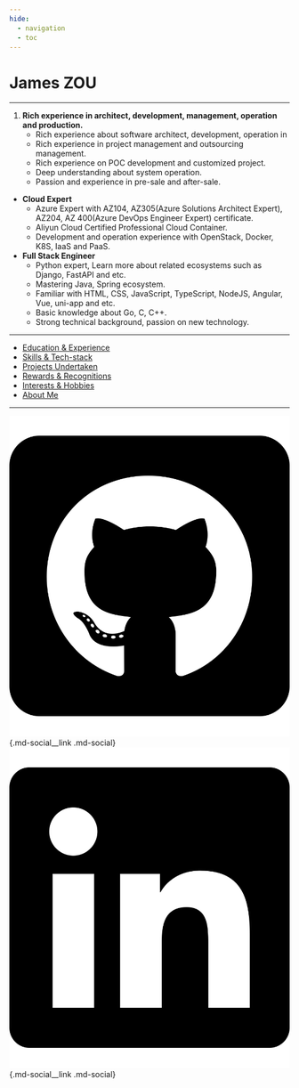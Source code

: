 ```yaml
---
hide:
  - navigation
  - toc
---
```


# James ZOU

---

1.  **Rich experience in architect, development, management, operation and production.**   
    + Rich experience about software architect, development, operation in 
    + Rich experience in project management and outsourcing management.  
    + Rich experience on POC development and customized project.
    + Deep understanding about system operation. 
    + Passion and experience in pre-sale and after-sale.
- **Cloud Expert**
    + Azure Expert with AZ104, AZ305(Azure Solutions Architect Expert), AZ204, AZ 400(Azure DevOps Engineer Expert) certificate.
    + Aliyun Cloud Certified Professional Cloud Container.
    + Development and operation experience with OpenStack, Docker, K8S, IaaS and PaaS.
- **Full Stack Engineer**
    + Python expert, Learn more about related ecosystems such as Django, FastAPI and etc.
    + Mastering Java, Spring ecosystem. 
    + Familiar with HTML, CSS, JavaScript, TypeScript, NodeJS, Angular, Vue, uni-app and etc.
    + Basic knowledge about Go, C, C++.
    + Strong technical background, passion on new technology.

<!-- [Click here](https://shorturl.at/CI246) to view resume. -->

---

- [Education & Experience](./experience.md)
- [Skills & Tech-stack](./skills.md)
- [Projects Undertaken](./projects.md)
- [Rewards & Recognitions](./recognition.md)
- [Interests & Hobbies](./interests.md)
- [About Me](./about.md)

---

<!-- [![Instagram](./images/svg/instagram.svg)](https://www.instagram.com/classicaldobby){.md-social\_\_link .md-social} -->
[![Github](./images/svg/github.svg)](https://github.com/zou-zhicheng){.md-social\_\_link .md-social}
[![LinkedIn](./images/svg/linkedin.svg)](https://www.linkedin.com/in/zouzhicheng){.md-social\_\_link .md-social}
<!-- [![Medium](./images/svg/medium.svg)](https://medium.com/@sachintiwari2){.md-social\_\_link .md-social} -->
<!-- [![Email](./images/svg/solid-paper-plane.svg)](mailto:<zouzhicheng@foxmail.com>){.md-social\_\_link .md-social} -->

